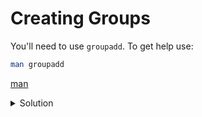 # Creating Groups

You'll need to use `groupadd`.
To get help use:

```sh
man groupadd
```

[man](man.md)

<details>

<summary>Solution</summary>

```sh
groupadd remote
```

</details>
